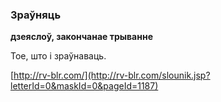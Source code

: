 ### Зраўняць
**дзеяслоў, закончанае трыванне**

Тое, што і зраўнаваць.

<a rel="author">[http://rv-blr.com/](http://rv-blr.com/slounik.jsp?letterId=0&maskId=0&pageId=1187)</a>
